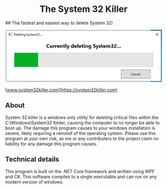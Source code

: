 <h1 align="center">The System 32 Killer</h1>
## The fastest and easiest way to delete System 32!

<p align="center">
  <img src="https://github.com/tlickteig/sys32killer/blob/main/site/img/mainImage.png?raw=true" alt="banner image" />
</p>

[www.system32killer.com](https://system32killer.com)

## About
System 32 killer is a windows only utility for deleting critical files within the C:\Windows\System32 folder, causing the computer to no longer be able to boot up. The damage this program causes to your windows installation is severe, likely requiring a reinstall of the operating system. Please use this program at your own risk, as me or any contributers to the project claim no liability for any damage this program causes. 

## Technical details
This program is built on the .NET Core framework and written using WPF and C#. This software compiles to a single executable and can run on any modern version of windows.
